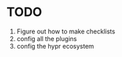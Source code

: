# TODO
1. Figure out how to make checklists
2. config all the plugins
3. config the hypr ecosystem

